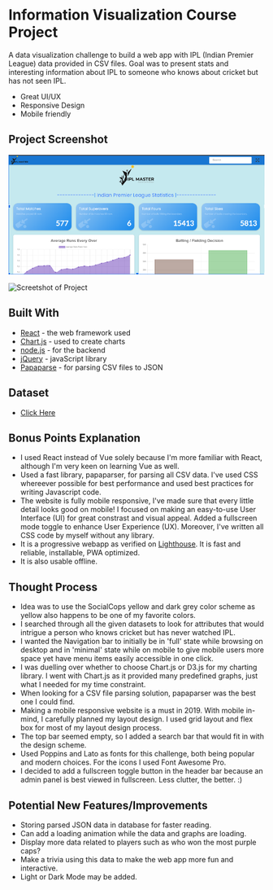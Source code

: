 # Information Visualization Course Project

A data visualization challenge to build a web app with IPL (Indian Premier League) data provided in CSV files. Goal was to present stats and interesting information about IPL to someone who knows about cricket but has not seen IPL.

  - Great UI/UX
  - Responsive Design
  - Mobile friendly

## Project Screenshot

![img1](src/img/1.png)

![Screetshot of Project](https://ibb.co/BKQtW0p)

## Built With
  - [React](https://reactjs.org/) - the web framework used
  - [Chart.js](https://www.chartjs.org/) - used to create charts
  - [node.js](http://nodejs.org) - for the backend
  - [jQuery](http://jquery.com) - javaScript library
  - [Papaparse](https://www.papaparse.com/) - for parsing CSV files to JSON

## Dataset
  - [Click Here](https://www.kaggle.com/harsha547/indian-premier-league-csv-dataset)  


## Bonus Points Explanation
  - I used React instead of Vue solely because I'm more familiar with React, although I'm very keen on learning Vue as well.
  - Used a fast library, papaparser, for parsing all CSV data. I've used CSS whereever possible for best performance and used best practices for writing Javascript code. 
  - The website is fully mobile responsive, I've made sure that every little detail looks good on mobile! I focused on making an easy-to-use User Interface (UI) for great constrast and visual appeal. Added a fullscreen mode toggle to enhance User Experience (UX). Moreover, I've written all CSS code by myself without any library.
  - It is a progressive webapp as verified on [Lighthouse](https://developers.google.com/web/tools/lighthouse/). It is fast and reliable, installable, PWA optimized.
  - It is also usable offline.
  
## Thought Process
  - Idea was to use the SocialCops yellow and dark grey color scheme as yellow also happens to be one of my favorite colors.
  - I searched through all the given datasets to look for attributes that would intrigue a person who knows cricket but has never watched IPL. 
  - I wanted the Navigation bar to initially be in 'full' state while browsing on desktop and in 'minimal' state while on mobile to give mobile users more space yet have menu items easily accessible in one click.
  - I was duelling over whether to choose Chart.js or D3.js for my charting library. I went with Chart.js as it provided many predefined graphs, just what I needed for my time constraint.
  - When looking for a CSV file parsing solution, papaparser was the best one I could find.
  - Making a mobile responsive website is a must in 2019. With mobile in-mind, I carefully planned my layout design. I used grid layout and flex box for most of my layout design process.
  - The top bar seemed empty, so I added a search bar that would fit in with the design scheme.
  - Used Poppins and Lato as fonts for this challenge, both being popular and modern choices. For the icons I used Font Awesome Pro.
  - I decided to add a fullscreen toggle button in the header bar because an admin panel is best viewed in fullscreen. Less clutter, the better. :)
  
## Potential New Features/Improvements
  - Storing parsed JSON data in database for faster reading.
  - Can add a loading animation while the data and graphs are loading.
  - Display more data related to players such as who won the most purple caps?
  - Make a trivia using this data to make the web app more fun and interactive.
  - Light or Dark Mode may be added.
